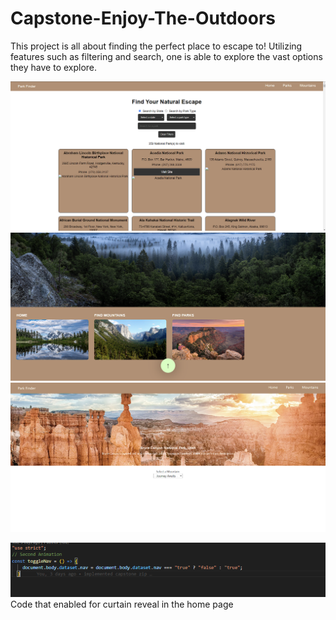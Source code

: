 # Capstone-Enjoy-The-Outdoors
 
 This project is all about finding the perfect place to escape to!
 Utilizing features such as filtering and search, one is able to explore the vast 
 options they have to explore.

<p>
<img src="/images/parks.png">
<img src="/images/homepage.png">
<img src="/images/mountains.png">
</p>

<img src="/images/interestingcode.png">
Code that enabled for curtain reveal in the home page